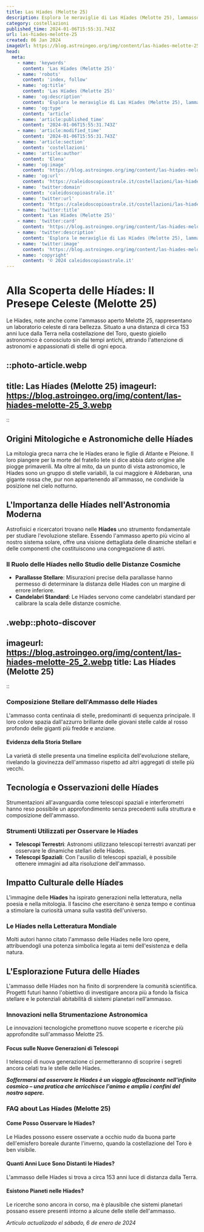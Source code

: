 ```yaml
---
title: Las Híades (Melotte 25)
description: Esplora le meraviglie di Las Híades (Melotte 25), lammasso stellare più vicino a noi. Scopri segreti astronomici e miti antichi.
category: costellazioni
published_time: 2024-01-06T15:55:31.743Z
url: las-hiades-melotte-25
created: 06 Jan 2024
imageUrl: https://blog.astroingeo.org/img/content/las-hiades-melotte-25_3.webp
head:
  meta:
    - name: 'keywords'
      content: 'Las Híades (Melotte 25)'
    - name: 'robots'
      content: 'index, follow'
    - name: 'og:title'
      content: 'Las Híades (Melotte 25)'
    - name: 'og:description'
      content: 'Esplora le meraviglie di Las Híades (Melotte 25), lammasso stellare più vicino a noi. Scopri segreti astronomici e miti antichi.'
    - name: 'og:type'
      content: 'article'
    - name: 'article:published_time'
      content: '2024-01-06T15:55:31.743Z'
    - name: 'article:modified_time'
      content: '2024-01-06T15:55:31.743Z'
    - name: 'article:section'
      content: 'costellazioni'
    - name: 'article:author'
      content: 'Elena'
    - name: 'og:image'
      content: 'https://blog.astroingeo.org/img/content/las-hiades-melotte-25_3.webp'
    - name: 'og:url'
      content: 'https://caleidoscopioastrale.it/costellazioni/las-hiades-melotte-25'
    - name: 'twitter:domain'
      content: 'caleidoscopioastrale.it'
    - name: 'twitter:url'
      content: 'https://caleidoscopioastrale.it/costellazioni/las-hiades-melotte-25'
    - name: 'twitter:title'
      content: 'Las Híades (Melotte 25)'
    - name: 'twitter:card'
      content: 'https://blog.astroingeo.org/img/content/las-hiades-melotte-25_3.webp'
    - name: 'twitter:description'
      content: 'Esplora le meraviglie di Las Híades (Melotte 25), lammasso stellare più vicino a noi. Scopri segreti astronomici e miti antichi.'
    - name: 'twitter:image'
      content: 'https://blog.astroingeo.org/img/content/las-hiades-melotte-25_3.webp'
    - name: 'copyright'
      content: '© 2024 caleidoscopioastrale.it'
---
```

# Alla Scoperta delle Híades: Il Presepe Celeste (Melotte 25)

Le Híades, note anche come l'ammasso aperto Melotte 25, rappresentano un laboratorio celeste di rara bellezza. Situato a una distanza di circa 153 anni luce dalla Terra nella costellazione del Toro, questo gioiello astronomico è conosciuto sin dai tempi antichi, attrando l'attenzione di astronomi e appassionati di stelle di ogni epoca.

::photo-article.webp
---
title: Las Híades (Melotte 25)
imageurl: https://blog.astroingeo.org/img/content/las-hiades-melotte-25_3.webp
---
::

## Origini Mitologiche e Astronomiche delle Híades

La mitologia greca narra che le Híades erano le figlie di Atlante e Pleione. Il loro piangere per la morte del fratello Iete si dice abbia dato origine alle piogge primaverili. Ma oltre al mito, da un punto di vista astronomico, le Híades sono un gruppo di stelle variabili, la cui maggiore è Aldebaran, una gigante rossa che, pur non appartenendo all'ammasso, ne condivide la posizione nel cielo notturno.

## L'Importanza delle Híades nell'Astronomia Moderna

Astrofisici e ricercatori trovano nelle **Híades** uno strumento fondamentale per studiare l'evoluzione stellare. Essendo l'ammasso aperto più vicino al nostro sistema solare, offre una visione dettagliata delle dinamiche stellari e delle componenti che costituiscono una congregazione di astri.

### Il Ruolo delle Híades nello Studio delle Distanze Cosmiche

- **Parallasse Stellare**: Misurazioni precise della parallasse hanno permesso di determinare la distanza delle Híades con un margine di errore inferiore.
- **Candelabri Standard**: Le Híades servono come candelabri standard per calibrare la scala delle distanze cosmiche.

.webp::photo-discover
---
imageurl: https://blog.astroingeo.org/img/content/las-hiades-melotte-25_2.webp
title: Las Híades (Melotte 25)
---
::

### Composizione Stellare dell'Ammasso delle Híades

L'ammasso conta centinaia di stelle, predominanti di sequenza principale. Il loro colore spazia dall'azzurro brillante delle giovani stelle calde al rosso profondo delle giganti più fredde e anziane.

#### Evidenza della Storia Stellare

La varietà di stelle presenta una timeline esplicita dell'evoluzione stellare, rivelando la giovinezza dell'ammasso rispetto ad altri aggregati di stelle più vecchi.

## Tecnología e Osservazioni delle Híades

Strumentazioni all'avanguardia come telescopi spaziali e interferometri hanno reso possibile un approfondimento senza precedenti sulla struttura e composizione dell'ammasso.

### Strumenti Utilizzati per Osservare le Híades

- **Telescopi Terrestri**: Astronomi utilizzano telescopi terrestri avanzati per osservare le dinamiche stellari delle Híades.
- **Telescopi Spaziali**: Con l'ausilio di telescopi spaziali, è possibile ottenere immagini ad alta risoluzione dell'ammasso.

## Impatto Culturale delle Híades

L'immagine delle **Híades** ha ispirato generazioni nella letteratura, nella poesia e nella mitologia. Il fascino che esercitano è senza tempo e continua a stimolare la curiosità umana sulla vastità dell'universo.

### Le Híades nella Letteratura Mondiale

Molti autori hanno citato l'ammasso delle Híades nelle loro opere, attribuendogli una potenza simbolica legata ai temi dell'esistenza e della natura.

## L'Esplorazione Futura delle Híades

L'ammasso delle Híades non ha finito di sorprendere la comunità scientifica. Progetti futuri hanno l'obiettivo di investigare ancora più a fondo la fisica stellare e le potenziali abitabilità di sistemi planetari nell'ammasso.

### Innovazioni nella Strumentazione Astronomica

Le innovazioni tecnologiche promettono nuove scoperte e ricerche più approfondite sull'ammasso Melotte 25.

#### Focus sulle Nuove Generazioni di Telescopi

I telescopi di nuova generazione ci permetteranno di scoprire i segreti ancora celati tra le stelle delle Híades.

***Soffermarsi ad osservare le Híades è un viaggio affascinante nell'infinito cosmico – una pratica che arricchisce l'animo e amplia i confini del nostro sapere.***

### FAQ about Las Híades (Melotte 25)

#### Come Posso Osservare le Híades?
Le Híades possono essere osservate a occhio nudo da buona parte dell'emisfero boreale durante l'inverno, quando la costellazione del Toro è ben visibile.

#### Quanti Anni Luce Sono Distanti le Híades?
L'ammasso delle Híades si trova a circa 153 anni luce di distanza dalla Terra.

#### Esistono Pianeti nelle Híades?
Le ricerche sono ancora in corso, ma è plausibile che sistemi planetari possano essere presenti intorno a alcune delle stelle dell'ammasso.


_Artículo actualizado el sábado, 6 de enero de 2024_